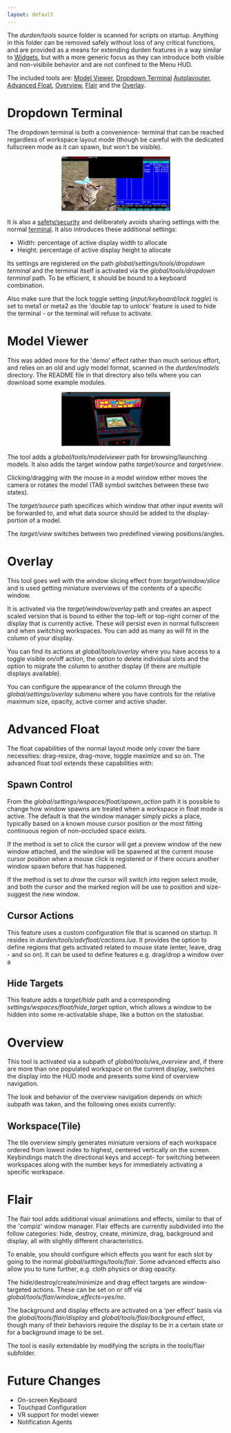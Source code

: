 ```yaml
---
layout: default
---
```


The <i>durden/tools</i> source folder is scanned for scripts on startup.
Anything in this folder can be removed safely without loss of any critical
functions, and are provided as a means for extending durden features in a way
similar to [Widgets](widgets), but with a more generic focus as they can
introduce both visible and non-visibile behavior and are not confined to the
Menu HUD.

The included tools are:
[Model Viewer](#model), [Dropdown Terminal](#dropdown)
[Autolayouter](autolay), [Advanced Float](#advfloat), [Overview](#overview),
[Flair](#flair) and the [Overlay](#overlay).

# Dropdown Terminal <a name="dropdown"/>

The dropdown terminal is both a convenience- terminal that can be reached
regardless of workspace layout mode (though be careful with the dedicated
fullscreen mode as it can spawn, but won't be visible).

<center><a href="images/dropdown.png">
	<img alt="dropdown terminal" src="images/dropdown.png" style="width: 50%"/>
</a></center>

It is also a [safety/security](security) and deliberately avoids sharing
settings with the normal [terminal](terminal). It also introduces these
additional settings:

- Width: percentage of active display width to allocate
- Height: percentage of active display height to allocate

Its settings are registered on the path
<i>global/settings/tools/dropdown terminal</i> and the terminal itself is
activated via the <i>global/tools/dropdown terminal</i> path. To be efficient,
it should be bound to a keyboard combination.

Also make sure that the lock toggle setting (<i>input/keyboard/lock toggle</i>)
is set to meta1 or meta2 as the 'double tap to unlock' feature is used to hide
the terminal - or the terminal will refuse to activate.

# Model Viewer <a name="model"/>
This was added more for the 'demo' effect rather than much serious effort, and
relies on an old and ugly model format, scanned in the <i>durden/models</i>
directory. The README file in that directory also tells where you can download
some example modules.

<center><a href="images/model.png">
	<img alt="model viewer" src="images/model.png" style="width: 50%"/>
</a></center>

The tool adds a <i>global/tools/modelviewer</i> path for browsing/launching
models. It also adds the target window paths <i>target/source</i> and
<i>target/view</i>.

Clicking/dragging with the mouse in a model window either moves the camera
or rotates the model (TAB symbol switches between these two states).

The <i>target/source</i> path specifices which window that other input events
will be forwarded to, and what data source should be added to the display-
portion of a model.

The <i>target/view</i> switches between two predefined viewing positions/angles.

# Overlay <a name="overlay"/>

This tool goes well with the window slicing effect from
<i>target/window/slice</i> and is used getting miniature overviews of the
contents of a specific window.

It is activated via the <i>target/window/overlay</i> path and creates an aspect
scaled version that is bound to either the top-left or top-right corner of
the display that is currently active. These will persist even in normal
fullscreen and when switching workspaces. You can add as many as will fit in
the column of your display.

You can find its actions at <i>global/tools/overlay</i> where you have access
to a toggle visible on/off action, the option to delete individual slots and
the option to migrate the column to another display (if there are multiple
displays available).

You can configure the appearance of the column through the
<i>global/settings/overlay</i> submenu where you have controls for the relative
maximum size, opacity, active corner and active shader.

# Advanced Float <a name="advfloat"/>
The float capabilities of the normal layout mode only cover the bare necessities:
drag-resize, drag-move, toggle maximize and so on. The advanced float tool extends
these capabilities with:

## Spawn Control
From the <i>global/settings/wspaces/float/spawn_action</i> path it is possible
to change how window spawns are treated when a workspace in float mode is
active. The default is that the window manager simply picks a place, typically
based on a known mouse cursor position or the most fitting continuous region of
non-occluded space exists.

If the method is set to <i>click</i> the cursor will get a preview window of the new
window attached, and the window will be spawned at the current mouse cursor position
when a mouse click is registered or if there occurs another window spawn before that
has happened.

If the method is set to <i>draw</i> the cursor will switch into region select mode,
and both the cursor and the marked region will be use to position and size-suggest
the new window.

## Cursor Actions
This feature uses a custom configuration file that is scanned on startup. It
resides in <i>durden/tools/advfloat/cactions.lua</i>. It provides the option to
define regions that gets activated related to mouse state (enter, leave, drag -
and so on). It can be used to define features e.g. drag/drop a window over a

## Hide Targets
This feature adds a <i>target/hide</i> path and a corresponding
<i>settings/wspaces/float/hide_target</i> option, which allows a window to be
hidden into some re-activatable shape, like a button on the statusbar.

# Overview <a name="overview"/>
This tool is activated via a subpath of <i>global/tools/ws_overview</i> and, if
there are more than one populated workspace on the current display, switches
the display into the HUD mode and presents some kind of overview navigation.

The look and behavior of the overview navigation depends on which subpath was
taken, and the following ones exists currently:

## Workspace(Tile)
The tile overview simply generates miniature versions of each workspace ordered
from lowest index to highest, centered vertically on the screen. Keybindings
match the directional keys and accept- for switching between workspaces along
with the number keys for immediately activating a specific workspace.

# Flair <a name="flair"/>

The flair tool adds additional visual animations and effects, similar to that
of the 'compiz' window manager. Flair effects are currently subdivided into the
follow categories: hide, destroy, create, minimize, drag, background and display,
all with slightly different characteristics.

To enable, you should configure which effects you want for each slot by going
to the normal <i>global/settings/tools/flair</i>. Some advanced effects also
allow you to tune further, e.g. cloth physics or drag opacity.

The hide/destroy/create/minimize and drag effect targets are window- targeted
actions. These can be set on or off via <i>global/tools/flair/window_effects=yes/no</i>.

The background and display effects are activated on a 'per effect' basis via the
<i>global/tools/flair/display</i> and <i>global/tools/flair/background</i> effect,
though many of their behaviors require the display to be in a certain state or for
a background image to be set.

The tool is easily extendable by modifying the scripts in the tools/flair
subfolder.

# Future Changes
- On-screen Keyboard
- Touchpad Configuration
- VR support for model viewer
- Notification Agents
